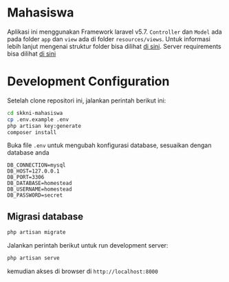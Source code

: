 # Mahasiswa

Aplikasi ini menggunakan Framework laravel v5.7. `Controller` dan `Model` ada pada folder `app` dan `view` ada di folder `resources/views`.
Untuk informasi lebih lanjut mengenai struktur folder bisa dilihat <a href="https://laravel.com/docs/5.7/structure">di sini</a>. Server requirements bisa dilihat <a href="https://laravel.com/docs/5.7/#server-requirements">di sini</a>

# Development Configuration

Setelah clone repositori ini, jalankan perintah berikut ini:
```bash
cd skkni-mahasiswa
cp .env.example .env
php artisan key:generate
composer install
```

Buka file `.env` untuk mengubah konfigurasi database, sesuaikan dengan database anda
```
DB_CONNECTION=mysql
DB_HOST=127.0.0.1
DB_PORT=3306
DB_DATABASE=homestead
DB_USERNAME=homestead
DB_PASSWORD=secret
```
## Migrasi database

```bash
php artisan migrate
```

Jalankan perintah berikut untuk run development server:
```bash
php artisan serve
```
kemudian akses di browser di `http://localhost:8000`